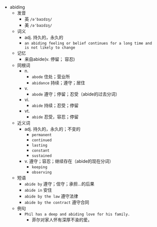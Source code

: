 - abiding
  - 发音
    - 英 `/ə'baɪdɪŋ/`
    - 美 `/ə'baɪdɪŋ/`
  - 词义
    - adj. 持久的，永久的
    - `an abiding feeling or belief continues for a long time and is not likely to change`
  - 记忆
    - 来自abide(v. 停留； 容忍)
  - 同根词
    - n.
      - `abode` 住处；营业所
      - `abidance` 持续；遵守；居住
    - v.
      - `abode` 遵守；停留；忍受（abide的过去分词）
    - vi.
      - `abide` 持续；忍受；停留
    - vt.
      - `abide` 忍受，容忍；停留
  - 近义词
    - adj. 持久的，永久的；不变的
      - `permanent`
      - `continued`
      - `lasting`
      - `constant`
      - `sustained`
    - v. 遵守；容忍；继续存在（abide的现在分词）
      - `keeping`
      - `observing`
  - 短语
    - `abide by` 遵守；信守；承担…的后果 
    - `abide in` 安住 
    - `abide by the law` 遵守法律 
    - `abide by the contract` 遵守合同 
  - 例句
    - `Phil has a deep and abiding love for his family.`
      - 菲尔对家人怀有深厚不渝的爱。

